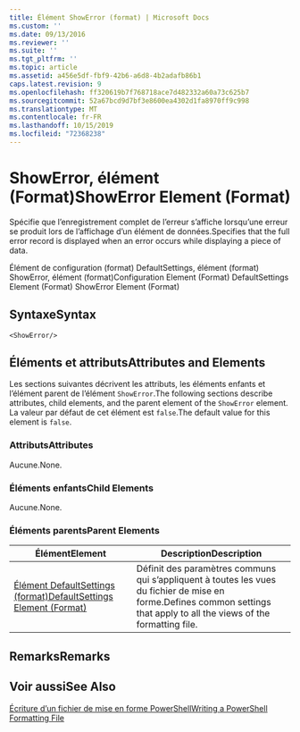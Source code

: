 ```yaml
---
title: Élément ShowError (format) | Microsoft Docs
ms.custom: ''
ms.date: 09/13/2016
ms.reviewer: ''
ms.suite: ''
ms.tgt_pltfrm: ''
ms.topic: article
ms.assetid: a456e5df-fbf9-42b6-a6d8-4b2adafb86b1
caps.latest.revision: 9
ms.openlocfilehash: ff320619b7f768718ace7d482332a60a73c625b7
ms.sourcegitcommit: 52a67bcd9d7bf3e8600ea4302d1fa8970ff9c998
ms.translationtype: MT
ms.contentlocale: fr-FR
ms.lasthandoff: 10/15/2019
ms.locfileid: "72368238"
---
```

# <a name="showerror-element-format"></a><span data-ttu-id="0376b-102">ShowError, élément (Format)</span><span class="sxs-lookup"><span data-stu-id="0376b-102">ShowError Element (Format)</span></span>

<span data-ttu-id="0376b-103">Spécifie que l’enregistrement complet de l’erreur s’affiche lorsqu’une erreur se produit lors de l’affichage d’un élément de données.</span><span class="sxs-lookup"><span data-stu-id="0376b-103">Specifies that the full error record is displayed when an error occurs while displaying a piece of data.</span></span>

<span data-ttu-id="0376b-104">Élément de configuration (format) DefaultSettings, élément (format) ShowError, élément (format)</span><span class="sxs-lookup"><span data-stu-id="0376b-104">Configuration Element (Format) DefaultSettings Element (Format) ShowError Element (Format)</span></span>

## <a name="syntax"></a><span data-ttu-id="0376b-105">Syntaxe</span><span class="sxs-lookup"><span data-stu-id="0376b-105">Syntax</span></span>

```scr
<ShowError/>
```

## <a name="attributes-and-elements"></a><span data-ttu-id="0376b-106">Éléments et attributs</span><span class="sxs-lookup"><span data-stu-id="0376b-106">Attributes and Elements</span></span>

<span data-ttu-id="0376b-107">Les sections suivantes décrivent les attributs, les éléments enfants et l’élément parent de l’élément `ShowError`.</span><span class="sxs-lookup"><span data-stu-id="0376b-107">The following sections describe attributes, child elements, and the parent element of the `ShowError` element.</span></span> <span data-ttu-id="0376b-108">La valeur par défaut de cet élément est `false`.</span><span class="sxs-lookup"><span data-stu-id="0376b-108">The default value for this element is `false`.</span></span>

### <a name="attributes"></a><span data-ttu-id="0376b-109">Attributs</span><span class="sxs-lookup"><span data-stu-id="0376b-109">Attributes</span></span>

<span data-ttu-id="0376b-110">Aucune.</span><span class="sxs-lookup"><span data-stu-id="0376b-110">None.</span></span>

### <a name="child-elements"></a><span data-ttu-id="0376b-111">Éléments enfants</span><span class="sxs-lookup"><span data-stu-id="0376b-111">Child Elements</span></span>

<span data-ttu-id="0376b-112">Aucune.</span><span class="sxs-lookup"><span data-stu-id="0376b-112">None.</span></span>

### <a name="parent-elements"></a><span data-ttu-id="0376b-113">Éléments parents</span><span class="sxs-lookup"><span data-stu-id="0376b-113">Parent Elements</span></span>

|<span data-ttu-id="0376b-114">Élément</span><span class="sxs-lookup"><span data-stu-id="0376b-114">Element</span></span>|<span data-ttu-id="0376b-115">Description</span><span class="sxs-lookup"><span data-stu-id="0376b-115">Description</span></span>|
|-------------|-----------------|
|[<span data-ttu-id="0376b-116">Élément DefaultSettings (format)</span><span class="sxs-lookup"><span data-stu-id="0376b-116">DefaultSettings Element (Format)</span></span>](./defaultsettings-element-format.md)|<span data-ttu-id="0376b-117">Définit des paramètres communs qui s’appliquent à toutes les vues du fichier de mise en forme.</span><span class="sxs-lookup"><span data-stu-id="0376b-117">Defines common settings that apply to all the views of the formatting file.</span></span>|

## <a name="remarks"></a><span data-ttu-id="0376b-118">Remarks</span><span class="sxs-lookup"><span data-stu-id="0376b-118">Remarks</span></span>

## <a name="see-also"></a><span data-ttu-id="0376b-119">Voir aussi</span><span class="sxs-lookup"><span data-stu-id="0376b-119">See Also</span></span>

[<span data-ttu-id="0376b-120">Écriture d’un fichier de mise en forme PowerShell</span><span class="sxs-lookup"><span data-stu-id="0376b-120">Writing a PowerShell Formatting File</span></span>](./writing-a-powershell-formatting-file.md)
